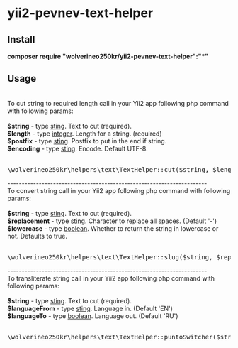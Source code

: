 # yii2-pevnev-text-helper
<p>
<h2>Install</h2>
<b>composer require "wolverineo250kr/yii2-pevnev-text-helper":"*"</b>
<h2>Usage</h2>
<br/>
To cut string to required length call in your Yii2 app following php command with following params:<br/>
<br/>
<b>$string</b> - type <u>sting</u>. Text to cut (required).<br/>
<b>$length</b> - type <u>integer</u>. Length for a string. (required)<br/>
<b>$postfix</b> - type <u>sting</u>. Postfix to put in the end if string.<br/>
<b>$encoding</b> - type <u>sting</u>. Encode. Default UTF-8.<br/>
<br/>
<pre>
\wolverineo250kr\helpers\text\TextHelper::cut($string, $length, $postfix, $encoding);
</pre>
----------------------------------------------------------------------
<br/>
To convert string call in your Yii2 app following php command with following params:<br/>
<br/>
<b>$string</b> - type <u>sting</u>. Text to cut (required).<br/>
<b>$replacement</b> - type <u>sting</u>. Character to replace all spaces. (Default '-')<br/>
<b>$lowercase</b> - type <u>boolean</u>. Whether to return the string in lowercase or not. Defaults to true.<br/> 
<br/>
<pre>
\wolverineo250kr\helpers\text\TextHelper::slug($string, $replacement, $lowercase);
</pre>
----------------------------------------------------------------------
<br/>
To transliterate string call in your Yii2 app following php command with following params:<br/>
<br/>
<b>$string</b> - type <u>sting</u>. Text to cut (required).<br/>
<b>$languageFrom</b> - type <u>sting</u>. Language in. (Default 'EN')<br/>
<b>$languageTo</b> - type <u>boolean</u>. Language out. (Default 'RU')<br/> 
<br/>
<pre>
\wolverineo250kr\helpers\text\TextHelper::puntoSwitcher($string, $languageFrom, $languageTo);
</pre>
